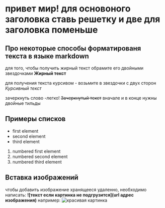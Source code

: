 

# привет мир! для основоного заголовка ставь решетку и две для заголовка поменьше

 
## Про некоторые способы форматированя текста в языке markdown

для того, чтобы получить жирный текст обрамите его двойными звездочками **Жирный текст**

для получения текста курсивом - возьмите в звездочки с двух сторон *Курсивный текст*

зачеркнуть слово -легко! ~~Зачеркнутый текст~~ вначале и в конце нужны двойные тильды

## Примеры списков

* first element
* second element
* third element

1. numbered first element
2. numbered second element
3. numbered third element
## Вставка изображений
чтобы добавить изображение хранящееся удаленно, необходимо написать: **![текст если картинка не подгрузится](url адрес изображения)**
например:
![красивая картинка](https://klike.net/uploads/posts/2019-05/1556708032_1.jpg)
